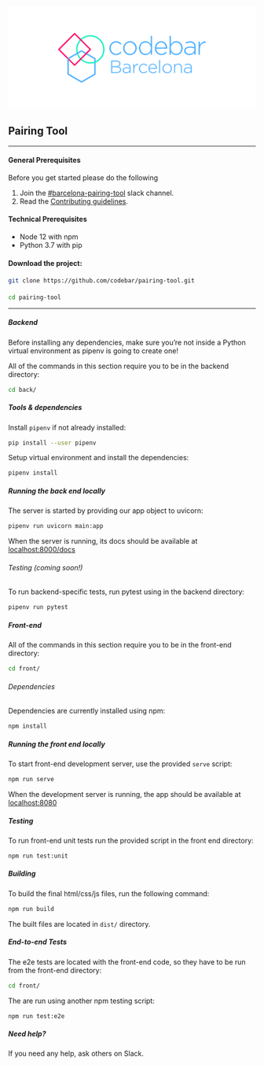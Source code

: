 ![alt](.github/assets/codebar-bcn-sticker.png)

## Pairing Tool

---

#### General Prerequisites

Before you get started please do the following

1. Join the [#barcelona-pairing-tool](https://codebar.slack.com/archives/GQQ5T8UCQ) slack channel.
2. Read the [Contributing guidelines](.github/CONTRIBUTING.md).

#### Technical Prerequisites

-   Node 12 with npm
-   Python 3.7 with pip

#### Download the project:

```sh
git clone https://github.com/codebar/pairing-tool.git

cd pairing-tool
```

---

##### Backend

Before installing any dependencies, make sure you’re not inside a Python virtual environment as pipenv is going to create one!

All of the commands in this section require you to be in the backend directory:

```sh
cd back/
```

##### Tools & dependencies

Install `pipenv` if not already installed:

```sh
pip install --user pipenv
```

Setup virtual environment and install the dependencies:

```sh
pipenv install
```

##### Running the back end locally

The server is started by providing our app object to uvicorn:

```sh
pipenv run uvicorn main:app
```

When the server is running, its docs should be available at [localhost:8000/docs](http://localhost:8000/docs)

###### Testing (coming soon!)

To run backend-specific tests, run pytest using in the backend directory:

```sh
pipenv run pytest
```

##### Front-end

All of the commands in this section require you to be in the front-end directory:

```sh
cd front/
```

###### Dependencies

Dependencies are currently installed using npm:

```sh
npm install
```

##### Running the front end locally

To start front-end development server, use the provided `serve` script:

```sh
npm run serve
```

When the development server is running, the app should be available at [localhost:8080](https://localhost:8080)

##### Testing

To run front-end unit tests run the provided script in the front end directory:

```sh
npm run test:unit
```

##### Building

To build the final html/css/js files, run the following command:

```sh
npm run build
```

The built files are located in `dist/` directory.

##### End-to-end Tests

The e2e tests are located with the front-end code, so they have to be run from the front-end directory:

```sh
cd front/
```

The are run using another npm testing script:

```sh
npm run test:e2e

```

##### Need help?

If you need any help, ask others on Slack.
